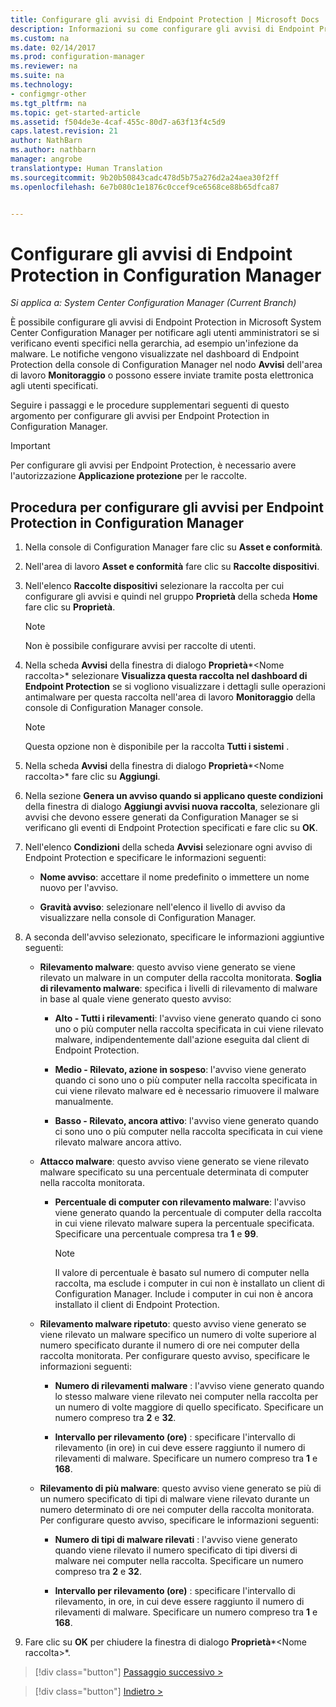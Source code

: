 ```yaml
---
title: Configurare gli avvisi di Endpoint Protection | Microsoft Docs
description: Informazioni su come configurare gli avvisi di Endpoint Protection in System Center Configuration Manager.
ms.custom: na
ms.date: 02/14/2017
ms.prod: configuration-manager
ms.reviewer: na
ms.suite: na
ms.technology:
- configmgr-other
ms.tgt_pltfrm: na
ms.topic: get-started-article
ms.assetid: f504de3e-4caf-455c-80d7-a63f13f4c5d9
caps.latest.revision: 21
author: NathBarn
ms.author: nathbarn
manager: angrobe
translationtype: Human Translation
ms.sourcegitcommit: 9b20b50843cadc478d5b75a276d2a24aea30f2ff
ms.openlocfilehash: 6e7b080c1e1876c0ccef9ce6568ce88b65dfca87


---
```


#  <a name="configure-alerts-for-endpoint-protection-in-configuration-manager"></a>Configurare gli avvisi di Endpoint Protection in Configuration Manager

*Si applica a: System Center Configuration Manager (Current Branch)*

 È possibile configurare gli avvisi di Endpoint Protection in Microsoft System Center Configuration Manager per notificare agli utenti amministratori se si verificano eventi specifici nella gerarchia, ad esempio un'infezione da malware. Le notifiche vengono visualizzate nel dashboard di Endpoint Protection della console di Configuration Manager nel nodo **Avvisi** dell'area di lavoro **Monitoraggio** o possono essere inviate tramite posta elettronica agli utenti specificati.

 Seguire i passaggi e le procedure supplementari seguenti di questo argomento per configurare gli avvisi per Endpoint Protection in Configuration Manager.

> [!IMPORTANT]
>  Per configurare gli avvisi per Endpoint Protection, è necessario avere l'autorizzazione **Applicazione protezione** per le raccolte.

## <a name="steps-to-configure-alerts-for-endpoint-protection-in-configuration-manager"></a>Procedura per configurare gli avvisi per Endpoint Protection in Configuration Manager

1.  Nella console di Configuration Manager fare clic su **Asset e conformità**.

2.  Nell'area di lavoro **Asset e conformità** fare clic su **Raccolte dispositivi**.

3.  Nell'elenco **Raccolte dispositivi** selezionare la raccolta per cui configurare gli avvisi e quindi nel gruppo **Proprietà** della scheda **Home** fare clic su **Proprietà**.

    > [!NOTE]
    >  Non è possibile configurare avvisi per raccolte di utenti.

4.  Nella scheda **Avvisi** della finestra di dialogo **Proprietà***<Nome raccolta\>* selezionare **Visualizza questa raccolta nel dashboard di Endpoint Protection** se si vogliono visualizzare i dettagli sulle operazioni antimalware per questa raccolta nell'area di lavoro **Monitoraggio** della console di Configuration Manager console.

    > [!NOTE]
    >  Questa opzione non è disponibile per la raccolta **Tutti i sistemi** .

5.  Nella scheda **Avvisi** della finestra di dialogo **Proprietà***<Nome raccolta\>* fare clic su **Aggiungi**.

6.  Nella sezione **Genera un avviso quando si applicano queste condizioni** della finestra di dialogo **Aggiungi avvisi nuova raccolta**, selezionare gli avvisi che devono essere generati da Configuration Manager se si verificano gli eventi di Endpoint Protection specificati e fare clic su **OK**.

7.  Nell'elenco  **Condizioni** della scheda **Avvisi** selezionare ogni avviso di Endpoint Protection e specificare le informazioni seguenti:

    -   **Nome avviso**: accettare il nome predefinito o immettere un nome nuovo per l'avviso.

    -   **Gravità avviso**: selezionare nell'elenco il livello di avviso da visualizzare nella console di Configuration Manager.

8.  A seconda dell'avviso selezionato, specificare le informazioni aggiuntive seguenti:

    -   **Rilevamento malware**: questo avviso viene generato se viene rilevato un malware in un computer della raccolta monitorata. **Soglia di rilevamento malware**: specifica i livelli di rilevamento di malware in base al quale viene generato questo avviso:

        -   **Alto - Tutti i rilevamenti**: l'avviso viene generato quando ci sono uno o più computer nella raccolta specificata in cui viene rilevato malware, indipendentemente dall'azione eseguita dal client di Endpoint Protection.

        -   **Medio - Rilevato, azione in sospeso**: l'avviso viene generato quando ci sono uno o più computer nella raccolta specificata in cui viene rilevato malware ed è necessario rimuovere il malware manualmente.

        -   **Basso - Rilevato, ancora attivo**: l'avviso viene generato quando ci sono uno o più computer nella raccolta specificata in cui viene rilevato malware ancora attivo.

    -   **Attacco malware**: questo avviso viene generato se viene rilevato malware specificato su una percentuale determinata di computer nella raccolta monitorata.

        -   **Percentuale di computer con rilevamento malware**: l'avviso viene generato quando la percentuale di computer della raccolta in cui viene rilevato malware supera la percentuale specificata. Specificare una percentuale compresa tra **1** e **99**.

            > [!NOTE]
            >  Il valore di percentuale è basato sul numero di computer nella raccolta, ma esclude i computer in cui non è installato un client di Configuration Manager. Include i computer in cui non è ancora installato il client di Endpoint Protection.

    -   **Rilevamento malware ripetuto**: questo avviso viene generato se viene rilevato un malware specifico un numero di volte superiore al numero specificato durante il numero di ore nei computer della raccolta monitorata. Per configurare questo avviso, specificare le informazioni seguenti:

        -   **Numero di rilevamenti malware** : l'avviso viene generato quando lo stesso malware viene rilevato nei computer nella raccolta per un numero di volte maggiore di quello specificato. Specificare un numero compreso tra **2** e **32**.

        -   **Intervallo per rilevamento (ore)** : specificare l'intervallo di rilevamento (in ore) in cui deve essere raggiunto il numero di rilevamenti di malware. Specificare un numero compreso tra **1** e **168**.

    -   **Rilevamento di più malware**: questo avviso viene generato se più di un numero specificato di tipi di malware viene rilevato durante un numero determinato di ore nei computer della raccolta monitorata. Per configurare questo avviso, specificare le informazioni seguenti:

        -   **Numero di tipi di malware rilevati** : l'avviso viene generato quando viene rilevato il numero specificato di tipi diversi di malware nei computer nella raccolta. Specificare un numero compreso tra **2** e **32**.

        -   **Intervallo per rilevamento (ore)** : specificare l'intervallo di rilevamento, in ore, in cui deve essere raggiunto il numero di rilevamenti di malware. Specificare un numero compreso tra **1** e **168**.

9. Fare clic su **OK** per chiudere la finestra di dialogo **Proprietà***<Nome raccolta\>*.  

> [!div class="button"]
[Passaggio successivo >](endpoint-definition-updates.md)

> [!div class="button"]
[Indietro >](endpoint-protection-site-role.md)



<!--HONumber=Feb17_HO1-->


